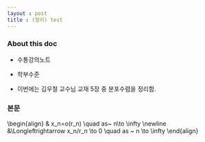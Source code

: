```yaml
---
layout : post 
title : (정리) test
---
```


### About this doc

- 수통강의노트 

- 학부수준 

- 이번에는 김우철 교수님 교재 5장 중 분포수렴을 정리함. 

### 본문 

\begin{align}
& x_n=o(r_n) \quad as~  n\to \infty \newline
&\Longleftrightarrow x_n/r_n \to 0 \quad as ~ n \to \infty 
\end{align}